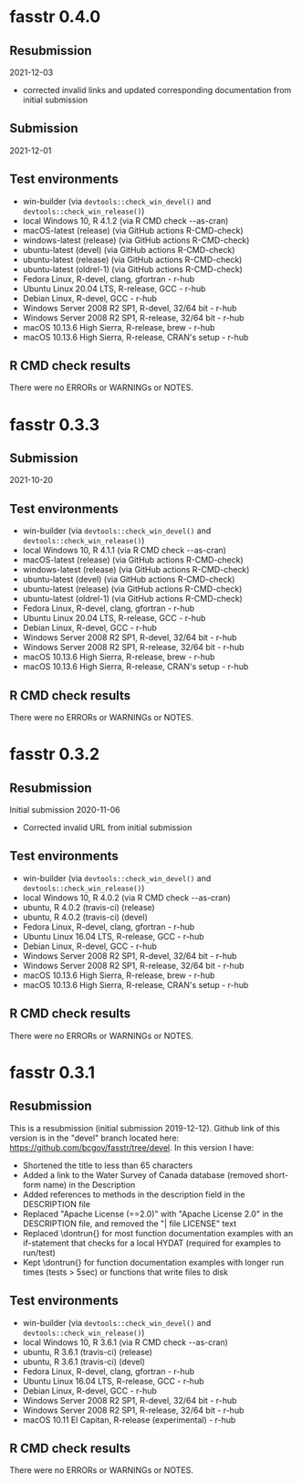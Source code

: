 fasstr 0.4.0
=========================

## Resubmission

2021-12-03

* corrected invalid links and updated corresponding documentation from initial submission

## Submission 

2021-12-01


## Test environments

* win-builder (via `devtools::check_win_devel()` and `devtools::check_win_release()`)
* local Windows 10, R 4.1.2 (via R CMD check --as-cran)
* macOS-latest (release) (via GitHub actions R-CMD-check)
* windows-latest (release) (via GitHub actions R-CMD-check)
* ubuntu-latest (devel) (via GitHub actions R-CMD-check)
* ubuntu-latest (release) (via GitHub actions R-CMD-check)
* ubuntu-latest (oldrel-1) (via GitHub actions R-CMD-check)
* Fedora Linux, R-devel, clang, gfortran - r-hub
* Ubuntu Linux 20.04 LTS, R-release, GCC - r-hub
* Debian Linux, R-devel, GCC - r-hub
* Windows Server 2008 R2 SP1, R-devel, 32/64 bit - r-hub
* Windows Server 2008 R2 SP1, R-release, 32/64 bit - r-hub
* macOS 10.13.6 High Sierra, R-release, brew - r-hub
* macOS 10.13.6 High Sierra, R-release, CRAN's setup - r-hub

## R CMD check results
There were no ERRORs or WARNINGs or NOTES. 


fasstr 0.3.3
=========================

## Submission 

2021-10-20


## Test environments

* win-builder (via `devtools::check_win_devel()` and `devtools::check_win_release()`)
* local Windows 10, R 4.1.1 (via R CMD check --as-cran)
* macOS-latest (release) (via GitHub actions R-CMD-check)
* windows-latest (release) (via GitHub actions R-CMD-check)
* ubuntu-latest (devel) (via GitHub actions R-CMD-check)
* ubuntu-latest (release) (via GitHub actions R-CMD-check)
* ubuntu-latest (oldrel-1) (via GitHub actions R-CMD-check)
* Fedora Linux, R-devel, clang, gfortran - r-hub
* Ubuntu Linux 20.04 LTS, R-release, GCC - r-hub
* Debian Linux, R-devel, GCC - r-hub
* Windows Server 2008 R2 SP1, R-devel, 32/64 bit - r-hub
* Windows Server 2008 R2 SP1, R-release, 32/64 bit - r-hub
* macOS 10.13.6 High Sierra, R-release, brew - r-hub
* macOS 10.13.6 High Sierra, R-release, CRAN's setup - r-hub

## R CMD check results
There were no ERRORs or WARNINGs or NOTES. 

fasstr 0.3.2
=========================

## Resubmission

Initial submission 2020-11-06

* Corrected invalid URL from initial submission

## Test environments

* win-builder (via `devtools::check_win_devel()` and `devtools::check_win_release()`)
* local Windows 10, R 4.0.2 (via R CMD check --as-cran)
* ubuntu, R 4.0.2 (travis-ci) (release)
* ubuntu, R 4.0.2 (travis-ci) (devel)
* Fedora Linux, R-devel, clang, gfortran - r-hub
* Ubuntu Linux 16.04 LTS, R-release, GCC - r-hub
* Debian Linux, R-devel, GCC - r-hub
* Windows Server 2008 R2 SP1, R-devel, 32/64 bit - r-hub
* Windows Server 2008 R2 SP1, R-release, 32/64 bit - r-hub
* macOS 10.13.6 High Sierra, R-release, brew - r-hub
* macOS 10.13.6 High Sierra, R-release, CRAN's setup - r-hub

## R CMD check results
There were no ERRORs or WARNINGs or NOTES. 


fasstr 0.3.1
=========================

## Resubmission

This is a resubmission (initial submission 2019-12-12).
Github link of this version is in the "devel" branch located here: https://github.com/bcgov/fasstr/tree/devel. 
In this version I have:

* Shortened the title to less than 65 characters
* Added a link to the Water Survey of Canada database (removed short-form name) in the Description
* Added references to methods in the description field in the DESCRIPTION file
* Replaced "Apache License (==2.0)" with "Apache License 2.0" in the DESCRIPTION file, and removed the "| file LICENSE" text
* Replaced \dontrun{} for most function documentation examples with an if-statement that checks for a local HYDAT (required for examples to run/test)
* Kept \dontrun{} for function documentation examples with longer run times (tests > 5sec) or functions that write files to disk


## Test environments

* win-builder (via `devtools::check_win_devel()` and `devtools::check_win_release()`)
* local Windows 10, R 3.6.1 (via R CMD check --as-cran)
* ubuntu, R 3.6.1 (travis-ci) (release)
* ubuntu, R 3.6.1 (travis-ci) (devel)
* Fedora Linux, R-devel, clang, gfortran - r-hub
* Ubuntu Linux 16.04 LTS, R-release, GCC - r-hub
* Debian Linux, R-devel, GCC - r-hub
* Windows Server 2008 R2 SP1, R-devel, 32/64 bit - r-hub
* Windows Server 2008 R2 SP1, R-release, 32/64 bit - r-hub
* macOS 10.11 El Capitan, R-release (experimental) - r-hub


## R CMD check results
There were no ERRORs or WARNINGs or NOTES. 

